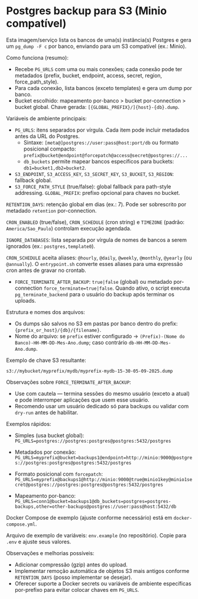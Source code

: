 # Postgres backup para S3 (Minio compatível)

Esta imagem/serviço lista os bancos de uma(s) instância(s) Postgres e gera um `pg_dump -F c` por banco, enviando para um S3 compatível (ex.: Minio).

Como funciona (resumo):

- Recebe `PG_URLS` com uma ou mais conexões; cada conexão pode ter metadados (prefix, bucket, endpoint, access, secret, region, force_path_style).
- Para cada conexão, lista bancos (exceto templates) e gera um dump por banco.
- Bucket escolhido: mapeamento por-banco > bucket por-connection > bucket global. Chave gerada: `[{GLOBAL_PREFIX}/]{host}-{db}.dump`.

Variáveis de ambiente principais:

- `PG_URLS`: itens separados por vírgula. Cada item pode incluir metadados antes da URL do Postgres.
  - Sintaxe: `[meta@]postgres://user:pass@host:port/db` ou formato posicional compacto:
    `prefix@bucket@endpoint@forcepatch@access@secret@postgres://...`
  - `db_buckets` permite mapear bancos específicos para buckets: `db1=bucket1,db2=bucket2`.
- `S3_ENDPOINT`, `S3_ACCESS_KEY`, `S3_SECRET_KEY`, `S3_BUCKET`, `S3_REGION`: fallback global.
- `S3_FORCE_PATH_STYLE` (true/false): global fallback para path-style addressing.
`GLOBAL_PREFIX`: prefixo opcional para chaves no bucket.

`RETENTION_DAYS`: retenção global em dias (ex.: 7). Pode ser sobrescrito por metadado `retention` por-connection.

`CRON_ENABLED` (true/false), `CRON_SCHEDULE` (cron string) e `TIMEZONE` (padrão: `America/Sao_Paulo`) controlam execução agendada.

`IGNORE_DATABASES`: lista separada por vírgula de nomes de bancos a serem ignorados (ex.: `postgres,template0`).

`CRON_SCHEDULE` aceita aliases: `@hourly`, `@daily`, `@weekly`, `@monthly`, `@yearly` (ou `@annually`). O `entrypoint.sh` converte esses aliases para uma expressão cron antes de gravar no crontab.
 - `FORCE_TERMINATE_AFTER_BACKUP`: `true|false` (global) ou metadado por-connection `force_terminate=true|false`. Quando ativo, o script executa `pg_terminate_backend` para o usuário do backup após terminar os uploads.

Estrutura e nomes dos arquivos:

- Os dumps são salvos no S3 em pastas por banco dentro do prefix: `{prefix_or_host}/{db}/{filename}`.
- Nome do arquivo: se `prefix` estiver configurado -> `(Prefix)-(Nome do Banco)-HH-MM-DD-Mes-Ano.dump`; caso contrário `db-HH-MM-DD-Mes-Ano.dump`.

Exemplo de chave S3 resultante:

`s3://mybucket/myprefix/mydb/myprefix-mydb-15-30-05-09-2025.dump`

Observações sobre `FORCE_TERMINATE_AFTER_BACKUP`:

- Use com cautela — termina sessões do mesmo usuário (exceto a atual) e pode interromper aplicações que usem esse usuário.
- Recomendo usar um usuário dedicado só para backups ou validar com `dry-run` antes de habilitar.

Exemplos rápidos:

- Simples (usa bucket global):
  `PG_URLS=postgres://postgres:postgres@postgres:5432/postgres`

- Metadados por conexão:
  `PG_URLS=myprefix@bucket=backups1@endpoint=http://minio:9000@postgres://postgres:postgres@postgres:5432/postgres`

- Formato posicional com `forcepatch`:
  `PG_URLS=myprefix@backups1@http://minio:9000@true@minio1key@minio1secret@postgres://postgres:postgres@postgres:5432/postgres`

- Mapeamento por-banco:
  `PG_URLS=conn1@bucket=backups1@db_buckets=postgres=postgres-backups,other=other-backups@postgres://user:pass@host:5432/db`

Docker Compose de exemplo (ajuste conforme necessário) está em `docker-compose.yml`.

Arquivo de exemplo de variáveis: `env.example` (no repositório). Copie para `.env` e ajuste seus valores.

Observações e melhorias possíveis:

- Adicionar compressão (gzip) antes do upload.
- Implementar remoção automática de objetos S3 mais antigos conforme `RETENTION_DAYS` (posso implementar se desejar).
- Oferecer suporte a Docker secrets ou variáveis de ambiente específicas por-prefixo para evitar colocar chaves em `PG_URLS`.
